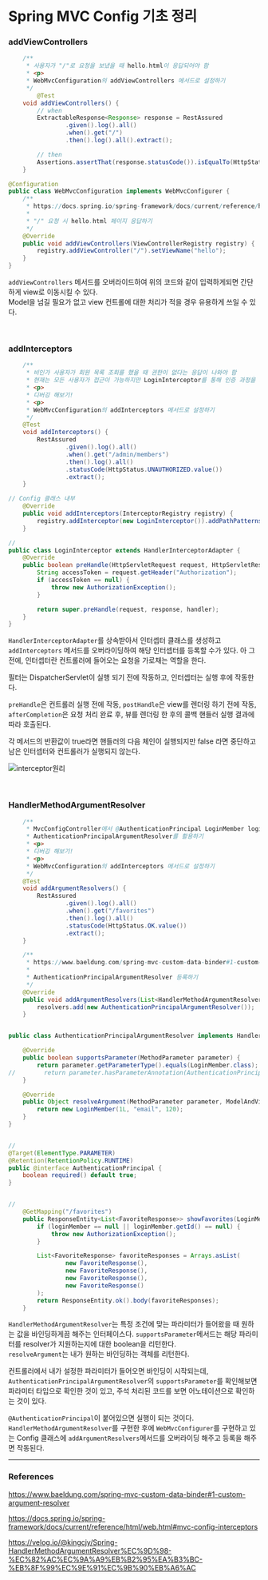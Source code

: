# Spring MVC Config 기초 정리

### addViewControllers

```java
    /**
     * 사용자가 "/"로 요청을 보냈을 때 hello.html이 응답되어야 함
     * <p>
     * WebMvcConfiguration의 addViewControllers 메서드로 설정하기
     */
		@Test
    void addViewControllers() {
        // when
        ExtractableResponse<Response> response = RestAssured
                .given().log().all()
                .when().get("/")
                .then().log().all().extract();

        // then
        Assertions.assertThat(response.statusCode()).isEqualTo(HttpStatus.OK.value());
    }

@Configuration
public class WebMvcConfiguration implements WebMvcConfigurer {
    /**
     * https://docs.spring.io/spring-framework/docs/current/reference/html/web.html#mvc-config-view-controller
     *
     * "/" 요청 시 hello.html 페이지 응답하기
     */
    @Override
    public void addViewControllers(ViewControllerRegistry registry) {
        registry.addViewController("/").setViewName("hello");
    }
}
```

``addViewControllers`` 메서드를 오버라이드하여 위의 코드와 같이 입력하게되면 간단하게 view로 이동시킬 수 있다.  
Model을 넘길 필요가 없고 view 컨트롤에 대한 처리가 적을 경우 유용하게 쓰일 수 있다.  

<br/>

### addInterceptors

```java
    /**
     * 비인가 사용자가 회원 목록 조회를 했을 때 권한이 없다는 응답이 나와야 함
     * 현재는 모든 사용자가 접근이 가능하지만 LoginInterceptor를 통해 인증 과정을 거치도록 하기
     * <p>
     * 디버깅 해보기!
     * <p>
     * WebMvcConfiguration의 addInterceptors 메서드로 설정하기
     */
    @Test
    void addInterceptors() {
        RestAssured
                .given().log().all()
                .when().get("/admin/members")
                .then().log().all()
                .statusCode(HttpStatus.UNAUTHORIZED.value())
                .extract();
    }

// Config 클래스 내부
    @Override
    public void addInterceptors(InterceptorRegistry registry) {
        registry.addInterceptor(new LoginInterceptor()).addPathPatterns("/admin/**");
    }

//
public class LoginInterceptor extends HandlerInterceptorAdapter {
    @Override
    public boolean preHandle(HttpServletRequest request, HttpServletResponse response, Object handler) throws Exception {
        String accessToken = request.getHeader("Authorization");
        if (accessToken == null) {
            throw new AuthorizationException();
        }

        return super.preHandle(request, response, handler);
    }
}
```

``HandlerInterceptorAdapter``를 상속받아서 인터셉터 클래스를 생성하고 ``addInterceptors`` 메서드를 오버라이딩하여 해당 인터셉터를 등록할 수가 있다. 아 그 전에, 인터셉터란 컨트롤러에 들어오는 요청을 가로채는 역할을 한다.  

필터는 DispatcherServlet이 실행 되기 전에 작동하고, 인터셉터는 실행 후에 작동한다.  

``preHandle``은 컨트롤러 실행 전에 작동, ``postHandle``은 view를 렌더링 하기 전에 작동, ``afterCompletion``은 요청 처리 완료 후, 뷰를 렌더링 한 후의 콜백 핸들러 실행 결과에 따라 호출된다.  

각 메서드의 반환값이 true라면 핸들러의 다음 체인이 실행되지만 false 라면 중단하고 남은 인터셉터와 컨트롤러가 실행되지 않는다.  

![interceptor원리](https://user-images.githubusercontent.com/45073750/115983827-9a996900-a5de-11eb-9190-eb2f23555c37.png)

 <br/>

### HandlerMethodArgumentResolver

```java
    /**
     * MvcConfigController에서 @AuthenticationPrincipal LoginMember loginMember 파라미터에 값을 셋팅할 수 있게 설정하기
     * AuthenticationPrincipalArgumentResolver를 활용하기
     * <p>
     * 디버깅 해보기!
     * <p>
     * WebMvcConfiguration의 addInterceptors 메서드로 설정하기
     */
    @Test
    void addArgumentResolvers() {
        RestAssured
                .given().log().all()
                .when().get("/favorites")
                .then().log().all()
                .statusCode(HttpStatus.OK.value())
                .extract();
    }

    /**
     * https://www.baeldung.com/spring-mvc-custom-data-binder#1-custom-argument-resolver
     *
     * AuthenticationPrincipalArgumentResolver 등록하기
     */
    @Override
    public void addArgumentResolvers(List<HandlerMethodArgumentResolver> resolvers) {
        resolvers.add(new AuthenticationPrincipalArgumentResolver());
    }


public class AuthenticationPrincipalArgumentResolver implements HandlerMethodArgumentResolver {

    @Override
    public boolean supportsParameter(MethodParameter parameter) {
        return parameter.getParameterType().equals(LoginMember.class);
//        return parameter.hasParameterAnnotation(AuthenticationPrincipal.class);
    }

    @Override
    public Object resolveArgument(MethodParameter parameter, ModelAndViewContainer mavContainer, NativeWebRequest webRequest, WebDataBinderFactory binderFactory) {
        return new LoginMember(1L, "email", 120);
    }
}


//
@Target(ElementType.PARAMETER)
@Retention(RetentionPolicy.RUNTIME)
public @interface AuthenticationPrincipal {
    boolean required() default true;
}


//
    @GetMapping("/favorites")
    public ResponseEntity<List<FavoriteResponse>> showFavorites(LoginMember loginMember) {
        if (loginMember == null || loginMember.getId() == null) {
            throw new AuthorizationException();
        }

        List<FavoriteResponse> favoriteResponses = Arrays.asList(
                new FavoriteResponse(),
                new FavoriteResponse(),
                new FavoriteResponse(),
                new FavoriteResponse()
        );
        return ResponseEntity.ok().body(favoriteResponses);
    }
```

``HandlerMethodArgumentResolver``는 특정 조건에 맞는 파라미터가 들어왔을 때 원하는 값을 바인딩하게끔 해주는 인터페이스다.  ``supportsParameter``메서드는 해당 파라미터를 resolver가 지원하는지에 대한 boolean을 리턴한다.  
``resolveArgument``는 내가 원하는 바인딩하는 객체를 리턴한다.  

컨트롤러에서 내가 설정한 파라미터가 들어오면 바인딩이 시작되는데, ``AuthenticationPrincipalArgumentResolver``의 ``supportsParameter``를 확인해보면 파라미터 타입으로 확인한 것이 있고, 주석 처리된 코드를 보면 어노테이션으로 확인하는 것이 있다.  

``@AuthenticationPrincipal``이 붙어있으면 실행이 되는 것이다. ``HandlerMethodArgumentResolver``를 구현한 후에 ``WebMvcConfigurer``를 구현하고 있는 Config 클래스에 ``addArgumentResolvers``메서드를 오버라이딩 해주고 등록을 해주면 작동된다.  

***

### References

https://www.baeldung.com/spring-mvc-custom-data-binder#1-custom-argument-resolver  

https://docs.spring.io/spring-framework/docs/current/reference/html/web.html#mvc-config-interceptors  

https://velog.io/@kingcjy/Spring-HandlerMethodArgumentResolver%EC%9D%98-%EC%82%AC%EC%9A%A9%EB%B2%95%EA%B3%BC-%EB%8F%99%EC%9E%91%EC%9B%90%EB%A6%AC